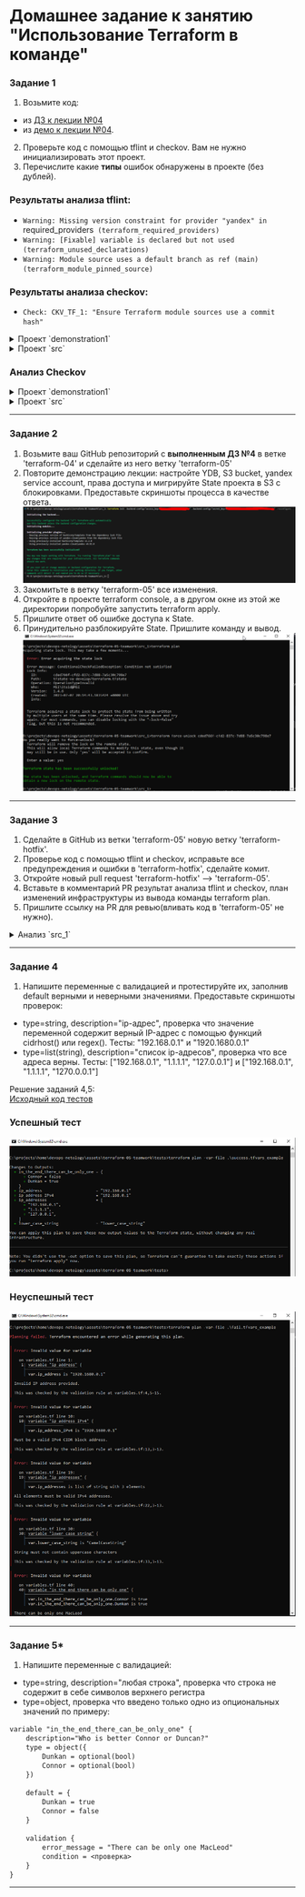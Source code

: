 # Домашнее задание к занятию "Использование Terraform в команде"

### Задание 1

1. Возьмите код:
- из [ДЗ к лекции №04](https://github.com/netology-code/ter-homeworks/tree/main/04/src) 
- из [демо к лекции №04](https://github.com/netology-code/ter-homeworks/tree/main/04/demonstration1).
2. Проверьте код с помощью tflint и checkov. Вам не нужно инициализировать этот проект.
3. Перечислите какие **типы** ошибок обнаружены в проекте (без дублей).

### Результаты анализа tflint:  
- `Warning: Missing version constraint for provider "yandex" in `required_providers` (terraform_required_providers)`
- `Warning: [Fixable] variable is declared but not used (terraform_unused_declarations)`  
- `Warning: Module source uses a default branch as ref (main) (terraform_module_pinned_source)`  

### Результаты анализа checkov:  
- `Check: CKV_TF_1: "Ensure Terraform module sources use a commit hash"`

<details>
<summary>Проект `demonstration1`</summary>

```sh
qwuen@MSI:/mnt/d/projects/devops-netology/assets/terraform-05-teamwork$ tflint --chdir demonstration1/
6 issue(s) found:

Warning: Missing version constraint for provider "yandex" in `required_providers` (terraform_required_providers)

  on demonstration1/main.tf line 3:
   3:     yandex = {
   4:       source = "yandex-cloud/yandex"
   5:     }

Reference: https://github.com/terraform-linters/tflint-ruleset-terraform/blob/v0.4.0/docs/rules/terraform_required_providers.md

Warning: Module source "git::https://github.com/udjin10/yandex_compute_instance.git?ref=main" uses a default branch as ref (main) (terraform_module_pinned_source)

  on demonstration1/main.tf line 33:
  33:   source          = "git::https://github.com/udjin10/yandex_compute_instance.git?ref=main"

Reference: https://github.com/terraform-linters/tflint-ruleset-terraform/blob/v0.4.0/docs/rules/terraform_module_pinned_source.md

Warning: Missing version constraint for provider "template" in `required_providers` (terraform_required_providers)

  on demonstration1/main.tf line 51:
  51: data "template_file" "cloudinit" {

Reference: https://github.com/terraform-linters/tflint-ruleset-terraform/blob/v0.4.0/docs/rules/terraform_required_providers.md

Warning: [Fixable] variable "default_cidr" is declared but not used (terraform_unused_declarations)

  on demonstration1/variables.tf line 22:
  22: variable "default_cidr" {

Reference: https://github.com/terraform-linters/tflint-ruleset-terraform/blob/v0.4.0/docs/rules/terraform_unused_declarations.md

Warning: [Fixable] variable "vpc_name" is declared but not used (terraform_unused_declarations)

  on demonstration1/variables.tf line 28:
  28: variable "vpc_name" {

Reference: https://github.com/terraform-linters/tflint-ruleset-terraform/blob/v0.4.0/docs/rules/terraform_unused_declarations.md

Warning: [Fixable] variable "public_key" is declared but not used (terraform_unused_declarations)

  on demonstration1/variables.tf line 34:
  34: variable "public_key" {

Reference: https://github.com/terraform-linters/tflint-ruleset-terraform/blob/v0.4.0/docs/rules/terraform_unused_declarations.md
```

</details>

<details>
<summary>Проект `src`</summary>

```sh
qwuen@MSI:/mnt/d/projects/devops-netology/assets/terraform-05-teamwork$ tflint --chdir src
4 issue(s) found:

Warning: Missing version constraint for provider "yandex" in `required_providers` (terraform_required_providers)

  on src/providers.tf line 3:
   3:     yandex = {
   4:       source = "yandex-cloud/yandex"
   5:     }

Reference: https://github.com/terraform-linters/tflint-ruleset-terraform/blob/v0.4.0/docs/rules/terraform_required_providers.md

Warning: [Fixable] variable "vms_ssh_root_key" is declared but not used (terraform_unused_declarations)

  on src/variables.tf line 36:
  36: variable "vms_ssh_root_key" {

Reference: https://github.com/terraform-linters/tflint-ruleset-terraform/blob/v0.4.0/docs/rules/terraform_unused_declarations.md

Warning: [Fixable] variable "vm_web_name" is declared but not used (terraform_unused_declarations)

  on src/variables.tf line 43:
  43: variable "vm_web_name" {

Reference: https://github.com/terraform-linters/tflint-ruleset-terraform/blob/v0.4.0/docs/rules/terraform_unused_declarations.md

Warning: [Fixable] variable "vm_db_name" is declared but not used (terraform_unused_declarations)

  on src/variables.tf line 50:
  50: variable "vm_db_name" {

Reference: https://github.com/terraform-linters/tflint-ruleset-terraform/blob/v0.4.0/docs/rules/terraform_unused_declarations.md
```

</details>

### Анализ Checkov

<details>
<summary>Проект `demonstration1`</summary>

```sh
qwuen@MSI:/mnt/d/projects/devops-netology/assets/terraform-05-teamwork$ checkov -d demonstration1/
[ kubernetes framework ]: 100%|████████████████████|[1/1], Current File Scanned=cloud-init.yml
2023-07-07 16:53:24,690 [MainThread  ] [WARNI]  Failed to download module git::https://github.com/udjin10/yandex_compute_instance.git?ref=main:None (for external modules, the --download-external-modules flag is required)
[ secrets framework ]: 100%|████████████████████|[3/3], Current File Scanned=demonstration1/variables.tf
[ ansible framework ]: 100%|████████████████████|[1/1], Current File Scanned=cloud-init.yml
[ terraform framework ]: 100%|████████████████████|[2/2], Current File Scanned=variables.tf

       _               _
   ___| |__   ___  ___| | _______   __
  / __| '_ \ / _ \/ __| |/ / _ \ \ / /
 | (__| | | |  __/ (__|   < (_) \ V /
  \___|_| |_|\___|\___|_|\_\___/ \_/

By bridgecrew.io | version: 2.3.314

terraform scan results:

Passed checks: 0, Failed checks: 1, Skipped checks: 0

Check: CKV_TF_1: "Ensure Terraform module sources use a commit hash"
        FAILED for resource: test-vm
        File: /main.tf:32-48

                32 | module "test-vm" {
                33 |   source          = "git::https://github.com/udjin10/yandex_compute_instance.git?ref=main"
                34 |   env_name        = "develop"
                35 |   network_id      = yandex_vpc_network.develop.id
                36 |   subnet_zones    = ["ru-central1-a"]
                37 |   subnet_ids      = [ yandex_vpc_subnet.develop.id ]
                38 |   instance_name   = "web"
                39 |   instance_count  = 2
                40 |   image_family    = "ubuntu-2004-lts"
                41 |   public_ip       = true
                42 |
                43 |   metadata = {
                44 |       user-data          = data.template_file.cloudinit.rendered #Для демонстрации №3
                45 |       serial-port-enable = 1
                46 |   }
                47 |
                48 | }

```
</details>

<details>
<summary>Проект `src`</summary>

```sh
qwuen@MSI:/mnt/d/projects/devops-netology/assets/terraform-05-teamwork$ checkov -d src/
[ secrets framework ]: 100%|████████████████████|[4/4], Current File Scanned=src/variables.tf
[ terraform framework ]: 100%|████████████████████|[3/3], Current File Scanned=variables.tf

       _               _
   ___| |__   ___  ___| | _______   __
  / __| '_ \ / _ \/ __| |/ / _ \ \ / /
 | (__| | | |  __/ (__|   < (_) \ V /
  \___|_| |_|\___|\___|_|\_\___/ \_/

By bridgecrew.io | version: 2.3.314


```
</details>

------

### Задание 2

1. Возьмите ваш GitHub репозиторий с **выполненным ДЗ №4** в ветке 'terraform-04' и сделайте из него ветку 'terraform-05'
2. Повторите демонстрацию лекции: настройте YDB, S3 bucket, yandex service account, права доступа и мигрируйте State проекта в S3 с блокировками. Предоставьте скриншоты процесса в качестве ответа.
![](pic/terraform-05-2-ydb.png) 
3. Закомитьте в ветку 'terraform-05' все изменения.
4. Откройте в проекте terraform console, а в другом окне из этой же директории попробуйте запустить terraform apply.
5. Пришлите ответ об ошибке доступа к State.
6. Принудительно разблокируйте State. Пришлите команду и вывод.
![](pic/terraform-05-2-lock.png)


------
### Задание 3  

1. Сделайте в GitHub из ветки 'terraform-05' новую ветку 'terraform-hotfix'.
2. Проверье код с помощью tflint и checkov, исправьте все предупреждения и ошибки в 'terraform-hotfix', сделайте комит.
3. Откройте новый pull request 'terraform-hotfix' --> 'terraform-05'. 
4. Вставьте в комментарий PR результат анализа tflint и checkov, план изменений инфраструктуры из вывода команды terraform plan.
5. Пришлите ссылку на PR для ревью(вливать код в 'terraform-05' не нужно).

<details>
<summary>Анализ `src_1`</summary>

```sh
qwuen@MSI:/mnt/d/projects/devops-netology/assets/terraform-05-teamwork$ checkov -d src_1/
[ kubernetes framework ]: 100%|████████████████████|[1/1], Current File Scanned=cloud-init.yml
[ secrets framework ]: 100%|████████████████████|[6/6], Current File Scanned=src_1/vpc_2/variables.tf
[ ansible framework ]: 100%|████████████████████|[1/1], Current File Scanned=cloud-init.yml
2023-07-08 10:18:04,635 [MainThread  ] [WARNI]  Failed to download module git::https://github.com/udjin10/yandex_compute_instance.git?ref=main:None (for external modules, the --download-external-modules flag is required)
[ terraform framework ]: 100%|████████████████████|[5/5], Current File Scanned=vpc_2/variables.tf

       _               _
   ___| |__   ___  ___| | _______   __
  / __| '_ \ / _ \/ __| |/ / _ \ \ / /
 | (__| | | |  __/ (__|   < (_) \ V /
  \___|_| |_|\___|\___|_|\_\___/ \_/

By bridgecrew.io | version: 2.3.314

terraform scan results:

Passed checks: 0, Failed checks: 1, Skipped checks: 0

Check: CKV_TF_1: "Ensure Terraform module sources use a commit hash"
        FAILED for resource: test-vm
        File: /main.tf:43-59

                43 | module "test-vm" {
                44 |   source         = "git::https://github.com/udjin10/yandex_compute_instance.git?ref=main"
                45 |   env_name       = "develop"
                46 |   network_id     = module.vpc_dev.vpc_id
                47 |   subnet_zones   = module.vpc_dev.vpc_zones
                48 |   subnet_ids     = module.vpc_dev.subnet_ids
                49 |   instance_name  = "web"
                50 |   instance_count = 1
                51 |   image_family   = "ubuntu-2004-lts"
                52 |   public_ip      = true
                53 |
                54 |   metadata = {
                55 |     user-data          = data.template_file.cloudinit.rendered
                56 |     serial-port-enable = 1
                57 |   }
                58 |
                59 | }


qwuen@MSI:/mnt/d/projects/devops-netology/assets/terraform-05-teamwork$ tflint --chdir src_1
6 issue(s) found:

src_1/main.tf:44:20: Warning - Module source "git::https://github.com/udjin10/yandex_compute_instance.git?ref=main" uses a default branch as ref (main) (terraform_module_pinned_source)
src_1/main.tf:3:14: Warning - Missing version constraint for provider "yandex" in `required_providers` (terraform_required_providers)
src_1/main.tf:62:1: Warning - Missing version constraint for provider "template" in `required_providers` (terraform_required_providers)
src_1/variables.tf:28:1: Warning - variable "vpc_name" is declared but not used (terraform_unused_declarations)
src_1/variables.tf:34:1: Warning - variable "public_key" is declared but not used (terraform_unused_declarations)
src_1/variables.tf:22:1: Warning - variable "default_cidr" is declared but not used (terraform_unused_declarations)
```
</details>

------
### Задание 4

1. Напишите переменные с валидацией и протестируйте их, заполнив default верными и неверными значениями. Предоставьте скриншоты проверок:

- type=string, description="ip-адрес", проверка что значение переменной содержит верный IP-адрес с помощью функций cidrhost() или regex(). Тесты:  "192.168.0.1" и "1920.1680.0.1"
- type=list(string), description="список ip-адресов", проверка что все адреса верны.  Тесты:  ["192.168.0.1", "1.1.1.1", "127.0.0.1"] и ["192.168.0.1", "1.1.1.1", "1270.0.0.1"]

Решение заданий 4,5:  
[Исходный код тестов](assets/terraform-05-teamwork/tests/)

### Успешный тест
![](pic/terraform-05-4-5-success-test.png)  

### Неуспешный тест
![](pic/terraform-05-4-5-fail-test.png)  

------
### Задание 5*
1. Напишите переменные с валидацией:
- type=string, description="любая строка", проверка что строка не содержит в себе символов верхнего регистра
- type=object, проверка что введено только одно из опциональных значений по примеру:
```
variable "in_the_end_there_can_be_only_one" {
    description="Who is better Connor or Duncan?"
    type = object({
        Dunkan = optional(bool)
        Connor = optional(bool)
    })

    default = {
        Dunkan = true
        Connor = false
    }

    validation {
        error_message = "There can be only one MacLeod"
        condition = <проверка>
    }
}
```
------
